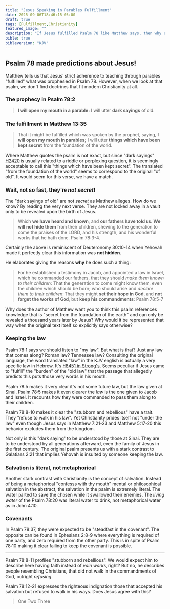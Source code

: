 ```yaml
---
title: "Jesus Speaking in Parables Fulfillment"
date: 2025-09-06T18:46:15-05:00
draft: true
tags: [Fulfillment,Christianity]
featured_image: ""
description: "If Jesus fulfilled Psalm 78 like Matthew says, then why are almost all Christian doctrines the opposite of Psalm 78? Why does Matthew insist the prophecy imposed secrecy when God commanded it freely broadcast?"
bible: true
bibleversion: "KJV"
---
```


## Psalm 78 made predictions about Jesus!

Matthew tells us that Jesus' strict adherence to teaching through parables "fulfilled" what was prophesied in Psalm 78. However, when we look at that psalm, we don't find doctrines that fit modern Christianity at all.

### The prophecy in Psalm 78:2

> **I will open my mouth in a parable:**  I will utter **dark sayings** of old: 

### The fulfillment in Matthew 13:35

> That it might be fulfilled which was spoken by the prophet, saying, **I will open my mouth in parables;** I will utter **things which have been kept secret** from the foundation of the world.

Where Matthew quotes the psalm is not exact, but since "dark sayings" [H2420](https://www.blueletterbible.org/lexicon/h2420/kjv/wlc/0-1/) is usually related to a riddle or perplexing question, it is seemingly acceptable to call this "things which have been kept secret". The translated "from the foundation of the world" seems to correspond to the original "of old". It would seem for this verse, we have a match.

### Wait, not so fast, they're *not secret*!

The "dark sayings of old" are not *secret* as Matthew alleges. How do we know? By reading the very next verse. They are not locked away in a vault only to be revealed upon the birth of Jesus.

> Which **we have heard and known**, and **our fathers have told us**. **We will not hide them** from their children, shewing to the generation to come the praises of the LORD, and his strength, and his wonderful works that he hath done. Psalm 78:3-4.  

Certainly the above is reminiscent of Deuteronomy 30:10-14 when Yehovah made it perfectly clear this information was **not hidden**.  

He elaborates giving the reasons **why** he does such a thing:

> For he established a testimony in Jacob, and appointed a law in Israel, which he commanded our fathers, that they should *make them known to their children*:  That the generation to come might know them, even the children which should be born; who should arise and *declare them to their children*: That they might **set their hope in God**, and **not forget the works of God**, but **keep his commandments**: Psalm 78:5-7

Why does the author of Matthew want you to think this psalm references knowledge that is "secret from the foundation of the earth" and can only be revealed a thousand years later by Jesus?  Why would it be represented that way when the original text itself so explicitly says otherwise?

### Keeping the law

Psalm 78:1 says we should listen to "my law".  But what is that? Just any law that comes along? Roman law? Tennessee law? Consulting the original language, the word translated "law" in the KJV english is actually a very specific law in Hebrew. It's [H8451 in Strong's](https://www.blueletterbible.org/lexicon/h8451/kjv/wlc/0-1/). Seems peculiar if Jesus came to "fulfill" the "burden" of the "old law" that the passage that allegedly predicts this puts those very words in his mouth.

Psalm 78:5 makes it very clear it's not some future law, but the law given at Sinai. Psalm 78:5 makes it even clearer the *law* is the one given to Jacob and Israel. It recounts how they were commanded to pass them along to their children.  

Psalm 78:8-10 makes it clear the "stubborn and rebellious" have a trait. They "refuse to walk in his law". Yet Christianity prides itself not "under the law" even though Jesus says in Matthew 7:21-23 and Matthew 5:17-20 this behavior excludes them from the kingdom.

Not only is this "dark saying" to be understood by those at Sinai. They are to be understood by all generations afterward, even the family of Jesus in the first century. The original psalm presents us with a stark contrast to Galatians 2:21 that implies Yehovah is insulted by someone keeping the law.

### Salvation is literal, not metaphorical

Another stark contrast with Christianity is the concept of salvation. Instead of being a metaphorical "confesss with thy mouth" mental or philosophical salvation in the abstract, the salvation in the psalm is extremely literal. The water parted to save the chosen while it swallowed their enemies. The *living water* of the Psalm 78:20 was literal water to drink, not metaphorical water as in John 4:10.  

### Covenants

In Psalm 78:37, they were expected to be "steadfast in the covenant". The opposite can be found in Ephesians 2:8-9 where everything is required of one party, and zero required from the other party. This is in spite of Psalm 78:10 making it clear failing to keep the covenant is possible.

---


Psalm 78:8-11 profiles "stubborn and rebellious". We would expect him to describe here having faith instead of *vain works*, right?  But no, he describes people resembling Christians, that did not walk in the commandments of God, outright *refusing*.  

Psalm 78:12-21 expresses the righteous indignation those that accepted his salvation but refused to walk in his ways. Does Jesus agree with this?


> One
> Two
> Three
